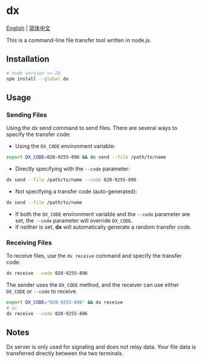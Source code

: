 # dx

[English](README.md) | [简体中文](README_CN.md)

This is a command-line file transfer tool written in node.js.

## Installation

```bash
# node version >= 20
npm install --global dx
```

## Usage

### Sending Files

Using the dx send command to send files. There are several ways to specify the transfer code:

- Using the `DX_CODE` environment variable:

```bash
export DX_CODE=020-9255-896 && dx send --file /path/to/name
```

- Directly specifying with the `--code` parameter:

```bash
dx send --file /path/to/name --code 020-9255-896
```

- Not specifying a transfer code (auto-generated):

```bash
dx send --file /path/to/name
```

- If both the `DX_CODE` environment variable and the `--code` parameter are set, the `--code` parameter will override `DX_CODE`. 
- If neither is set, **dx** will automatically generate a random transfer code.

### Receiving Files

To receive files, use the `dx receive` command and specify the transfer code:

```bash
dx receive --code 020-9255-896
```

The sender uses the `DX_CODE` method, and the receiver can use either `DX_CODE` or `--code` to receive.

```bash
export DX_CODE="020-9255-896" && dx receive
# or
dx receive --code 020-9255-896
```

## Notes

Dx server is only used for signaling and does not relay data. Your file data is transferred directly between the two terminals.


